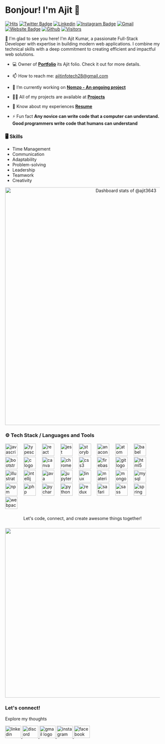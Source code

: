 # Bonjour! I'm Ajit 👋

[![Hits](https://hits.seeyoufarm.com/api/count/incr/badge.svg?url=https%3A%2F%2Fgithub.com%2Fajit3643%2Fajit3643&count_bg=%2379C83D&title_bg=%23555555&icon=&icon_color=%23E7E7E7&title=Profile+Views&edge_flat=false)](https://hits.seeyoufarm.com)
[![Twitter Badge](https://img.shields.io/badge/-Twitter-1da1f2?labelColor=1da1f2&logo=twitter&logoColor=white&link=https://twitter.com/ajit)](https://twitter.com/ajit)
[![Linkedin](https://img.shields.io/badge/-LinkedIn-blue?style=flat&logo=Linkedin&logoColor=white)](https://www.linkedin.com/in/https://www.linkedin.com/in/ajit-kamath-82052624a//)
[![Instagram Badge](https://img.shields.io/badge/-Instagram-purple?logo=instagram&logoColor=white&link=https://instagram.com/https://www.instagram.com/im_ajit28//)](https://www.instagram.com/https://www.instagram.com/im_ajit28/)
[![Gmail](https://img.shields.io/badge/-Gmail-c14438?style=flat&logo=Gmail&logoColor=white)](mailto:ajitinfotech28@gmail.com)
[![Website Badge](https://img.shields.io/badge/-Website-c14438?style=flat&logo=Google-Chrome&logoColor=white&link=https://github.com/ajit3643)](https://github.com/ajit3643)
[![Github](https://img.shields.io/github/followers/ajit3643?label=Follow&style=social)](https://github.com/ajit3643)
[![Visitors](https://api.visitorbadge.io/api/visitors?path=https%3A%2F%2Fgithub.com%2Fajit3643&labelColor=%2337d67a&countColor=%23555555)](https://visitorbadge.io/status?path=https%3A%2F%2Fgithub.com%2Fajit3643)

🚀 I'm glad to see you here! I'm Ajit Kumar, a passionate Full-Stack Developer with expertise in building modern web applications. I combine my technical skills with a deep commitment to creating efficient and impactful web solutions.
- 💻 Owner of [**Portfolio**](https://its-ajit-folio.netlify.app/) its Ajit folio. Check it out for more details.
- 📫 How to reach me: ajitinfotech28@gmail.com

- 🔭 I’m currently working on [**Nomzo - An ongoing project**](https://nomzo.netlify.app/)

- 👨‍💻 All of my projects are available at [**Projects**](https://its-ajit-folio.netlify.app/)

- 📄 Know about my experiences  [**Resume**](https://drive.google.com/file/d/125zZh8IdnQPFrBhBm44lMfrMYMpX7_W4/view?usp=drive_link)

- ⚡ Fun fact  **Any novice can write code that a computer can understand. Good programmers write code that humans can understand**



### 🖥 Skills

- Time Management
- Communication
- Adaptability
- Problem-solving
- Leadership
- Teamwork
- Creativity

<!-- Copy-paste in your Readme.md file -->

<a href="https://next.ossinsight.io/widgets/official/compose-user-dashboard-stats?user_id=115556587" target="_blank" style="display: block" align="center">
  <picture>
    <source media="(prefers-color-scheme: dark)" srcset="https://next.ossinsight.io/widgets/official/compose-user-dashboard-stats/thumbnail.png?user_id=115556587&image_size=auto&color_scheme=dark" width="771" height="auto">
    <img alt="Dashboard stats of @ajit3643" src="https://next.ossinsight.io/widgets/official/compose-user-dashboard-stats/thumbnail.png?user_id=115556587&image_size=auto&color_scheme=light" width="771" height="auto">
  </picture>
</a>

<!-- Made with [OSS Insight](https://ossinsight.io/) -->




### ⚙️ Tech Stack / Languages and Tools

<div align="left">
  <img src="https://cdn.jsdelivr.net/gh/devicons/devicon/icons/javascript/javascript-original.svg" height="40" alt="javascript logo"  />
  <img width="12" />
  <img src="https://cdn.jsdelivr.net/gh/devicons/devicon/icons/typescript/typescript-original.svg" height="40" alt="typescript logo"  />
  <img width="12" />
  <img src="https://cdn.jsdelivr.net/gh/devicons/devicon/icons/react/react-original.svg" height="40" alt="react logo"  />
  <img width="12" />
  <img src="https://cdn.jsdelivr.net/gh/devicons/devicon/icons/jest/jest-plain.svg" height="40" alt="jest logo"  />
  <img width="12" />
  <img src="https://cdn.jsdelivr.net/gh/devicons/devicon/icons/storybook/storybook-original.svg" height="40" alt="storybook logo"  />
  <img width="12" />
  <img src="https://cdn.jsdelivr.net/gh/devicons/devicon/icons/anaconda/anaconda-original.svg" height="40" alt="anaconda logo"  />
  <img width="12" />
  <img src="https://cdn.jsdelivr.net/gh/devicons/devicon/icons/atom/atom-original.svg" height="40" alt="atom logo"  />
  <img width="12" />
  <img src="https://cdn.jsdelivr.net/gh/devicons/devicon/icons/babel/babel-original.svg" height="40" alt="babel logo"  />
  <img width="12" />
  <img src="https://cdn.jsdelivr.net/gh/devicons/devicon/icons/bootstrap/bootstrap-original.svg" height="40" alt="bootstrap logo"  />
  <img width="12" />
  <img src="https://cdn.jsdelivr.net/gh/devicons/devicon/icons/c/c-original.svg" height="40" alt="c logo"  />
  <img width="12" />
  <img src="https://cdn.jsdelivr.net/gh/devicons/devicon/icons/canva/canva-original.svg" height="40" alt="canva logo"  />
  <img width="12" />
  <img src="https://cdn.jsdelivr.net/gh/devicons/devicon/icons/chrome/chrome-original.svg" height="40" alt="chrome logo"  />
  <img width="12" />
  <img src="https://cdn.jsdelivr.net/gh/devicons/devicon/icons/css3/css3-original.svg" height="40" alt="css3 logo"  />
  <img width="12" />
  <img src="https://cdn.jsdelivr.net/gh/devicons/devicon/icons/firebase/firebase-plain.svg" height="40" alt="firebase logo"  />
  <img width="12" />
  <img src="https://cdn.jsdelivr.net/gh/devicons/devicon/icons/git/git-original.svg" height="40" alt="git logo"  />
  <img width="12" />
  <img src="https://cdn.jsdelivr.net/gh/devicons/devicon/icons/html5/html5-original.svg" height="40" alt="html5 logo"  />
  <img width="12" />
  <img src="https://cdn.jsdelivr.net/gh/devicons/devicon/icons/illustrator/illustrator-plain.svg" height="40" alt="illustrator logo"  />
  <img width="12" />
  <img src="https://cdn.jsdelivr.net/gh/devicons/devicon/icons/intellij/intellij-original.svg" height="40" alt="intellij logo"  />
  <img width="12" />
  <img src="https://cdn.jsdelivr.net/gh/devicons/devicon/icons/java/java-original.svg" height="40" alt="java logo"  />
  <img width="12" />
  <img src="https://cdn.jsdelivr.net/gh/devicons/devicon/icons/jupyter/jupyter-original.svg" height="40" alt="jupyter logo"  />
  <img width="12" />
  <img src="https://cdn.jsdelivr.net/gh/devicons/devicon/icons/linux/linux-original.svg" height="40" alt="linux logo"  />
  <img width="12" />
  <img src="https://cdn.jsdelivr.net/gh/devicons/devicon/icons/materialui/materialui-original.svg" height="40" alt="materialui logo"  />
  <img width="12" />
  <img src="https://cdn.jsdelivr.net/gh/devicons/devicon/icons/mongodb/mongodb-original.svg" height="40" alt="mongodb logo"  />
  <img width="12" />
  <img src="https://cdn.jsdelivr.net/gh/devicons/devicon/icons/mysql/mysql-original.svg" height="40" alt="mysql logo"  />
  <img width="12" />
  <img src="https://cdn.jsdelivr.net/gh/devicons/devicon/icons/npm/npm-original-wordmark.svg" height="40" alt="npm logo"  />
  <img width="12" />
  <img src="https://cdn.jsdelivr.net/gh/devicons/devicon/icons/php/php-original.svg" height="40" alt="php logo"  />
  <img width="12" />
  <img src="https://cdn.jsdelivr.net/gh/devicons/devicon/icons/pycharm/pycharm-original.svg" height="40" alt="pycharm logo"  />
  <img width="12" />
  <img src="https://cdn.jsdelivr.net/gh/devicons/devicon/icons/python/python-original.svg" height="40" alt="python logo"  />
  <img width="12" />
  <img src="https://cdn.jsdelivr.net/gh/devicons/devicon/icons/redux/redux-original.svg" height="40" alt="redux logo"  />
  <img width="12" />
  <img src="https://cdn.jsdelivr.net/gh/devicons/devicon/icons/safari/safari-original.svg" height="40" alt="safari logo"  />
  <img width="12" />
  <img src="https://cdn.jsdelivr.net/gh/devicons/devicon/icons/sass/sass-original.svg" height="40" alt="sass logo"  />
  <img width="12" />
  <img src="https://cdn.jsdelivr.net/gh/devicons/devicon/icons/spring/spring-original.svg" height="40" alt="spring logo"  />
  <img width="12" />
  <img src="https://cdn.jsdelivr.net/gh/devicons/devicon/icons/webpack/webpack-original.svg" height="40" alt="webpack logo"  />

</div>

###
<p align="center">Let's code, connect, and create awesome things together!</p>


###
<div align="center">
  <img height="550" src="https://media3.giphy.com/media/v1.Y2lkPTc5MGI3NjExZTVwZ2NnNXZwcGZ3bzR3bW5lODlydXVxYmdhNHVnOWpvZXdheWZuZSZlcD12MV9pbnRlcm5hbF9naWZfYnlfaWQmY3Q9Zw/l0MYPsBLOYyFqSDte/giphy.gif"  />
</div>

###
<h3 align="left">Let's connect!</h3>
<p align="left">Explore my thoughts</p>
<div align="left">
  <a href="https://www.linkedin.com/in/ajit-kamath-82052624a/" target="_blank">
    <img src="https://raw.githubusercontent.com/maurodesouza/profile-readme-generator/master/src/assets/icons/social/linkedin/default.svg" width="52" height="40" alt="linkedin logo"  />
  </a>
  <a href="https://discord.com/channels/@me" target="_blank">
    <img src="https://raw.githubusercontent.com/maurodesouza/profile-readme-generator/master/src/assets/icons/social/discord/default.svg" width="52" height="40" alt="discord logo"  />
  </a>
  <a href="ajitinfotech28@gmail.com" target="_blank">
    <img src="https://raw.githubusercontent.com/maurodesouza/profile-readme-generator/master/src/assets/icons/social/gmail/default.svg" width="52" height="40" alt="gmail logo"  />
  </a>
  <a href="https://www.instagram.com/im_ajit28/" target="_blank">
    <img src="https://raw.githubusercontent.com/maurodesouza/profile-readme-generator/master/src/assets/icons/social/instagram/default.svg" width="52" height="40" alt="instagram logo"  />
  </a>
  <a href="https://www.facebook.com/ajitkumarraj.raj.3/" target="_blank">
    <img src="https://raw.githubusercontent.com/maurodesouza/profile-readme-generator/master/src/assets/icons/social/facebook/default.svg" width="52" height="40" alt="facebook logo"  />
  </a>
</div>

###
